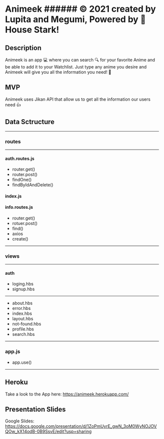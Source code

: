# Animeek ###### © 2021 created by Lupita and Megumi, Powered by 🐺 House Stark!

## Description

Animeek is an app 💻 where you can search 🔍 for your favorite Anime and be able to add it to your Watchlist. Just type any anime you desire and Animeek will give you all the information you need! 💫

## MVP

Animeek uses Jikan API that allow us to get all the information our users need 👍

## Data Sctructure
***
### routes
***
#### auth.routes.js
- router.get()
- router.post()
- findOne()
- findByIdAndDelete()

#### index.js

#### info.routes.js
- router.get()
- rotuer.post()
- find()
- axios
- create() 

***
### views
***
####  auth
- loging.hbs
- signup.hbs
***
- about.hbs
- error.hbs
- index.hbs
- layout.hbs
- not-found.hbs
- profile.hbs
- search.hbs
***
### app.js
- app.use()
***
## Heroku

Take a look to the App here: <https://animeek.herokuapp.com/>

## Presentation Slides

Google Slides: <https://docs.google.com/presentation/d/1ZoPmUyrE_gwN_3oM0WyNOJOVQOw_kX14odB-0B9SsvE/edit?usp=sharing>



